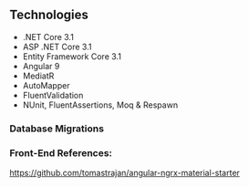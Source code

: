 
## Technologies
* .NET Core 3.1
* ASP .NET Core 3.1
* Entity Framework Core 3.1
* Angular 9
* MediatR
* AutoMapper
* FluentValidation
* NUnit, FluentAssertions, Moq & Respawn

### Database Migrations



### Front-End References: 
https://github.com/tomastrajan/angular-ngrx-material-starter